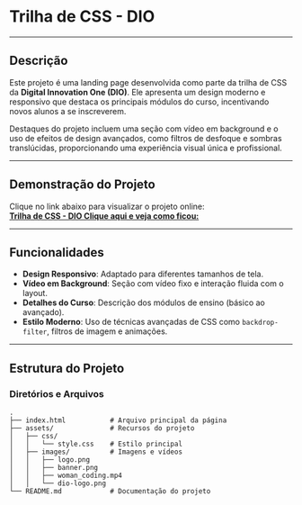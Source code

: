 # Trilha de CSS - DIO  

---

## Descrição  
Este projeto é uma landing page desenvolvida como parte da trilha de CSS da **Digital Innovation One (DIO)**. Ele apresenta um design moderno e responsivo que destaca os principais módulos do curso, incentivando novos alunos a se inscreverem.  

Destaques do projeto incluem uma seção com vídeo em background e o uso de efeitos de design avançados, como filtros de desfoque e sombras translúcidas, proporcionando uma experiência visual única e profissional.

---

## Demonstração do Projeto  
Clique no link abaixo para visualizar o projeto online:  
[**Trilha de CSS - DIO Clique aqui e veja como ficou:**](https://charlescript.github.io/projeto1-trilha-css-dio/)  

---

## Funcionalidades  
- **Design Responsivo**: Adaptado para diferentes tamanhos de tela.  
- **Vídeo em Background**: Seção com vídeo fixo e interação fluida com o layout.  
- **Detalhes do Curso**: Descrição dos módulos de ensino (básico ao avançado).  
- **Estilo Moderno**: Uso de técnicas avançadas de CSS como `backdrop-filter`, filtros de imagem e animações.  

---

## Estrutura do Projeto  

### Diretórios e Arquivos  
```plaintext
.
├── index.html           # Arquivo principal da página
├── assets/              # Recursos do projeto
│   ├── css/
│   │   └── style.css    # Estilo principal
│   ├── images/          # Imagens e vídeos
│   │   ├── logo.png     
│   │   ├── banner.png
│   │   ├── woman_coding.mp4
│   │   └── dio-logo.png
└── README.md            # Documentação do projeto
